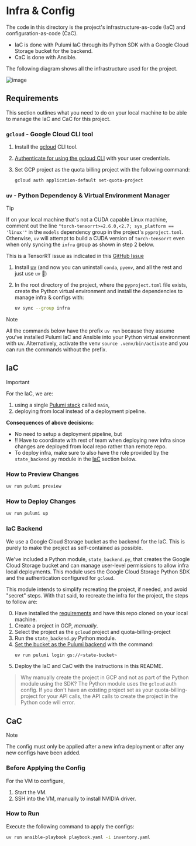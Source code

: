 # Infra & Config

The code in this directory is the project's infrastructure-as-code (IaC) and configuration-as-code (CaC).

- IaC is done with Pulumi IaC through its Python SDK with a Google Cloud Storage bucket for the backend.
- CaC is done with Ansible.

The following diagram shows all the infrastructure used for the project.

![image](https://github.com/user-attachments/assets/2fce2ce6-1e7f-4154-8f83-d90e2dba8fb0)


## Requirements

This section outlines what you need to do on your local machine to be able to manage the IaC and CaC for this project.

### `gcloud` - Google Cloud CLI tool

1. Install the [gcloud](https://cloud.google.com/sdk/docs/install) CLI tool.
2. [Authenticate for using the gcloud CLI](https://cloud.google.com/docs/authentication/gcloud) with your user credentials.
3. Set GCP project as the quota billing project with the following command:

    ```bash
    gcloud auth application-default set-quota-project
    ```

### `uv` - Python Dependency & Virtual Environment Manager

> [!TIP]
> If on your local machine that's not a CUDA capable Linux machine, comment out the line `"torch-tensorrt>=2.6.0,<2.7; sys_platform == 'linux'"` in the `models` dependency group in the project's `pyproject.toml`. Otherwise, `uv` will attempt to build a CUDA version of `torch-tensorrt` even when only syncing the `infra` group as shown in step 2 below.
>
> This is a TensorRT issue as indicated in this [GitHub Issue](https://github.com/astral-sh/uv/issues/11363)

1. Install [uv](https://docs.astral.sh/uv/#installation) (and now you can uninstall `conda`, `pyenv`, and all the rest and just use `uv` 🙂)
2. In the root directory of the project, where the `pyproject.toml` file exists, create the Python virtual environment and install the dependencies to manage infra & configs with:

    ```bash
    uv sync --group infra
    ```

> [!NOTE]
> All the commands below have the prefix `uv run` because they assume you've installed Pulumi IaC and Ansible into your Python virtual environment with uv. Alternatively, activate the venv `source .venv/bin/activate` and you can run the commands without the prefix.
>

## IaC

> [!IMPORTANT]
> For the IaC, we are:
> 
> 1. using a single [Pulumi stack](https://www.pulumi.com/docs/iac/concepts/stacks/) called `main`,
> 2. deploying from local instead of a deployment pipeline.
>
> **Consequences of above decisions:**
> - No need to setup a deployment pipeline, but
> - ‼️ Have to coordinate with rest of team when deploying new infra since changes are deployed from local repo rather than remote repo.
> - To deploy infra, make sure to also have the role provided by the `state_backend.py` module in the [IaC](#iac-backend) section below.

### How to Preview Changes

```bash
uv run pulumi preview
```

### How to Deploy Changes

```bash
uv run pulumi up
```

### IaC Backend

We use a Google Cloud Storage bucket as the backend for the IaC. This is purely to make the project as self-contained as possible. 

We've included a Python module, `state_backend.py`, that creates the Google Cloud Storage bucket and can manage user-level permissions to allow infra local deployments. This module uses the Google Cloud Storage Python SDK and the authentication configured for `gcloud`.

This module intends to simplify recreating the project, if needed, and avoid "secret" steps. With that said, to recreate the infra for the project, the steps to follow are:

0. Have installed the [requirements](#requirements) and have this repo cloned on your local machine.
1. Create a project in GCP, *manually*.
2. Select the project as the `gcloud` project and quota-billing-project
3. Run the `state_backend.py` Python module.
4. [Set the bucket as the Pulumi backend](https://www.pulumi.com/docs/iac/concepts/state-and-backends/#google-cloud-storage) with the command:
    ```bash
    uv run pulumi login gs://<state-bucket>
    ```
4. Deploy the IaC and CaC with the instructions in this README.

> Why manually create the project in GCP and not as part of the Python module using the SDK? The Python module uses the `gcloud` auth config. If you don't have an existing project set as your quota-billing-project for your API calls, the API calls to create the project in the Python code will error.

## CaC

> [!NOTE]
> The config must only be applied after a new infra deployment or after any new configs have been added.

### Before Applying the Config

For the VM to configure,

1. Start the VM.
2. SSH into the VM, manually to install NVIDIA driver.

### How to Run

Execute the following command to apply the configs:

```bash
uv run ansible-playbook playbook.yaml -i inventory.yaml
```

